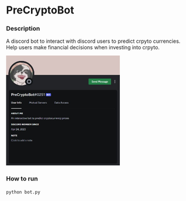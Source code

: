 # PreCryptoBot

### Description
A discord bot to interact with discord users to predict crpyto currencies. Help users make financial decisions when investing into crpyto.

<img src="resources/git_image.JPG" height="300">

### How to run
`python bot.py`
